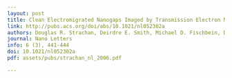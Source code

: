 ```yaml
---
layout: post
title: Clean Electromigrated Nanogaps Imaged by Transmission Electron Microscopy
link: http://pubs.acs.org/doi/abs/10.1021/nl052302a
authors: Douglas R. Strachan, Deirdre E. Smith, Michael D. Fischbein, Danvers E. Johnston, Beth S. Guiton, Marija Drndić, Dawn A. Bonnell, and Alan T. Johnson
journal: Nano Letters
info: 6 (3), 441-444
doi: 10.1021/nl052302a
pdf: assets/pubs/strachan_nl_2006.pdf

---
```

